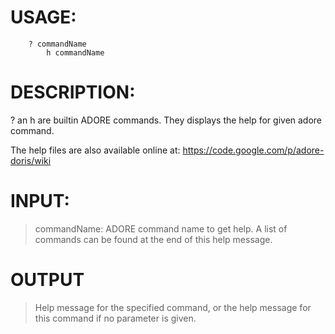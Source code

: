 # USAGE: #
```
	? commandName
        h commandName
```
# DESCRIPTION: #
? an h are builtin ADORE commands. They displays the help for given adore command.

The help files are also available online at: https://code.google.com/p/adore-doris/wiki
# INPUT: #
> commandName: ADORE command name to get help. A list of commands
> can be found at the end of this help message.
# OUTPUT #
> Help message for the specified command, or the help message for this command if no parameter is given.